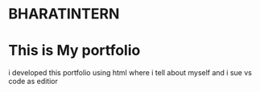 # BHARATINTERN
# This is My portfolio 
i developed this portfolio using html where i tell about myself and i sue vs code as editior
